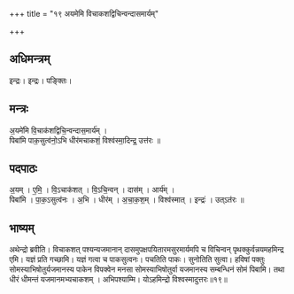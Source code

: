 +++
title = "१९ अयमेमि विचाकशद्विचिन्वन्दासमार्यम्"

+++
## अधिमन्त्रम्
इन्द्रः। इन्द्रः। पङ्क्तिः।

## मन्त्रः
अ॒यमे॑मि वि॒चाक॑शद्विचि॒न्वन्दास॒मार्य॑म् ।  
पिबा॑मि पाक॒सुत्व॑नो॒ऽभि धीर॑मचाकशं॒ विश्व॑स्मा॒दिन्द्र॒ उत्त॑रः ॥

## पदपाठः
अ॒यम् । ए॒मि॒ । वि॒ऽचाक॑शत् । वि॒ऽचि॒न्वन् । दास॑म् । आर्य॑म् ।  
पिबा॑मि । पा॒क॒ऽसुत्व॑नः । अ॒भि । धीर॑म् । अ॒चा॒क॒श॒म् । विश्व॑स्मात् । इन्द्रः॑ । उत्ऽत॑रः ॥

## भाष्यम्
अथेन्द्रो ब्रवीति। विचाकशत् पश्यन्यजमानान् दासमुपक्षपयितारमसुरमार्यमपि च विचिन्वन् पृथक्कुर्वन्नयमहमिन्द्र एमि। यज्ञं प्रति गच्छामि। यज्ञं गत्वा च पाकसुत्वनः। पचतिति पाकः। सुनोतिति सुत्वा। हविषां पक्तुः सोमस्याभिषोतुर्यजमानस्य पाकेन विपक्वेन मनसा सोमस्याभिषोतुर्वा यजमानस्य सम्बन्धिनं सोमं पिबामि। तथा धीरं धीमन्तं यजमानमभ्यचाकशम् । अभिपश्याम्मि। योऽहमिन्द्रो विश्वस्मादुत्तरः॥१९॥